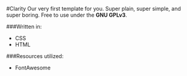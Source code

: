 #Clarity
Our very first template for you. Super plain, super simple, and super boring. Free to use under the **GNU GPLv3**.

###Written in:
- CSS
- HTML

###Resources utilized:
- FontAwesome